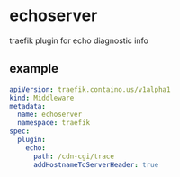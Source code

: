 # echoserver

traefik plugin for echo diagnostic info

## example

```yaml
apiVersion: traefik.containo.us/v1alpha1
kind: Middleware
metadata:
  name: echoserver
  namespace: traefik
spec:
  plugin:
    echo:
      path: /cdn-cgi/trace
      addHostnameToServerHeader: true
```
